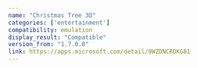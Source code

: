 ```yaml
---
name: "Christmas Tree 3D"
categories: ['entertainment']
compatibility: emulation
display_result: "Compatible"
version_from: "1.7.0.0"
link: https://apps.microsoft.com/detail/9WZDNCRDKG81
---
```

